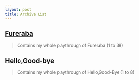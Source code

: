 ```yaml
---
layout: post
title: Archive List
---
```


## [Fureraba](http://google.com)
> Contains my whole playthrough of Fureraba (1 to 38)

## [Hello,Good-bye](http://google.com)
> Contains my whole playthrough of Hello,Good-Bye (1 to 8)
